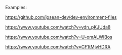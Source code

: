 Examples: 

https://github.com/josean-dev/dev-environment-files

https://www.youtube.com/watch?v=vdn_pKJUda8

https://www.youtube.com/watch?v=U-omALWIBos

https://www.youtube.com/watch?v=CF1tMjvHDRA
